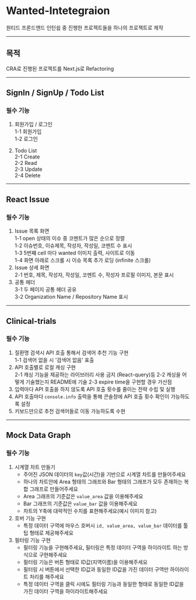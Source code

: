 # Wanted-Intetegraion

원티드 프론드앤드 인턴쉽 중 진행한 프로젝트들을 하나의 프로젝트로 제작

---

## 목적

CRA로 진행된 프로젝트를 Next.js로 Refactoring

---

## SignIn / SignUp / Todo List

### 필수 기능

1. 회원가입 / 로그인  
  1-1 회원가입  
  1-2 로그인

2. Todo List  
  2-1 Create  
  2-2 Read  
  2-3 Update  
  2-4 Delete  

---

## React Issue

### 필수 기능

1. Issue 목록 화면  
  1-1 open 상태의 이슈 중 코멘트가 많은 순으로 정렬  
  1-2 이슈번호, 이슈제목, 작성자, 작성일, 코멘트 수 표시  
  1-3 5번쨰 cell 마다 wanted 이미지 출력, 사이트로 이동  
  1-4 화면 아래로 스크롤 시 이슈 목록 추가 로딩 (infinite 스크롤)
2. Issue 상세 화면  
  2-1 번호, 제목, 작성자, 작성일, 코멘트 수, 작성자 프로필 이미지, 본문 표시  
3. 공통 헤더  
  3-1 두 페이지 공통 헤더 공유  
  3-2 Organization Name / Repository Name 표시

---

## Clinical-trials

### 필수 기능

1. 질환명 검색시 API 호출 통해서 검색어 추천 기능 구현  
  1-1 검색어 없을 시 '검색어 없음' 표출
2. API 호출별로 로컬 캐싱 구현  
  2-1 캐싱 기능을 제공하는 라이브러리 사용 금지 (React-query)등
  2-2 캐싱을 어떻게 기술했는지 README에 기술
  2-3 expire time을 구현할 경우 가산점
3. 입력마다 API 호출을 하지 않도록 API 호출 횟수를 줄이는 전략 수립 및 실행
4. API 호출마다 `console.info` 출력을 통해 콘솔창에 API 호출 횟수 확인이 가능하도록 설정
5. 키보드만으로 추천 검색어들로 이동 가능하도록 수현


---

## Mock Data Graph

### 필수 기능

1. 시계열 차트 만들기
    - 주어진 JSON 데이터의 `key`값(시간)을 기반으로 시계열 차트를 만들어주세요
    - 하나의 차트안에 Area 형태의 그래프와 Bar 형태의 그래프가 모두 존재하는 복합 그래프로 만들어주세요
    - Area 그래프의 기준값은 `value_area` 값을 이용해주세요
    - Bar 그래프의 기준값은 `value_bar` 값을 이용해주세요
    - 차트의 Y축에 대략적인 수치를 표현해주세요(예시 이미지 참고)
2. 호버 기능 구현
    - 특정 데이터 구역에 마우스 호버시 `id, value_area, value_bar` 데이터를 툴팁 형태로 제공해주세요
3. 필터링 기능 구현
    - 필터링 기능을 구현해주세요, 필터링은 특정 데이터 구역을 하이라이트 하는 방식으로 구현해주세요
    - 필터링 기능은 버튼 형태로 ID값(지역이름)을 이용해주세요
    - 필터링 시 버튼에서 선택한 ID값과 동일한 ID값을 가진 데이터 구역만 하이라이트 처리를 해주세요
    - 특정 데이터 구역을 클릭 시에도 필터링 기능과 동일한 형태로 동일한 ID값을 가진 데이터 구역을 하이라이트해주세요